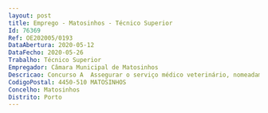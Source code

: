 ```yaml
--- 
layout: post
title: Emprego - Matosinhos - Técnico Superior
Id: 76369
Ref: OE202005/0193
DataAbertura: 2020-05-12
DataFecho: 2020-05-26
Trabalho: Técnico Superior
Empregador: Câmara Municipal de Matosinhos
Descricao: Concurso A  Assegurar o serviço médico veterinário, nomeadamente nos seguintes domínios  Assegurar no Município de Matosinhos, a salvaguarda da saúde e do bem estar dos animais, incluindo a captura e alojamento dos animais vadios e errantes  Executar os atos de profilaxia médica e sanitária, determinados em cada ano pelas Autoridades Sanitárias Veterinárias Competentes nomeadamente, a execução das campanhas de vacinação antirrábica e de identificação eletrónica de canídeos  Em colaboração com as Autoridades Sanitárias Veterinárias, com as Autoridades de Saúde Concelhias e com outros serviços da administração central e local, realizar ações de promoção da Higiene Pública Veterinária e de Salvaguarda da Saúde Pública  Desenvolver campanhas de sensibilização sobre questões relacionadas com os animais domésticos, nomeadamente o abandono e a recolha dos dejetos de canídeos na via pública  Assegurar as ações necessárias no âmbito da luta antirrábica e da vacinação de canídeos  Promover outras ações de salvaguarda da sanidade animal  Elaborar estudos no domínio do impacto da sanidade animal na vida do município  Gerir o canil e gatil municipais  Assegurar a captura de animais vadios nocivos à saúde pública que vagueiem na via pública  O exercício, em geral, de competências que a lei atribua ou venha a atribuir ao Município relacionadas com as descritas acima.
CodigoPostal: 4450-510 MATOSINHOS
Concelho: Matosinhos
Distrito: Porto
--- 
```

